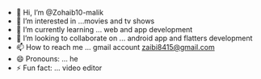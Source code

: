 - 👋 Hi, I’m @Zohaib10-malik
- 👀 I’m interested in ...movies and tv shows
- 🌱 I’m currently learning ... web and app development
- 💞️ I’m looking to collaborate on ... android app and flatters development
- 📫 How to reach me ... gmail account zaibi8415@gmail.com
- 😄 Pronouns: ... he
- ⚡ Fun fact: ... video editor

<!---
Zohaib10-malik/Zohaib10-malik is a ✨ special ✨ repository because its `README.md` (this file) appears on your GitHub profile.
You can click the Preview link to take a look at your changes.
--->
